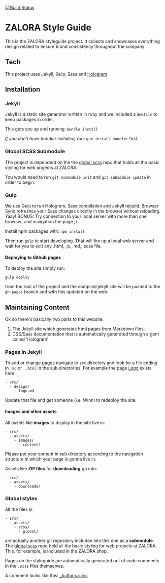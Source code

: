[![Build Status](https://travis-ci.org/zalora/styleguide.svg)](https://travis-ci.org/zalora/styleguide)

# ZALORA Style Guide

This is the ZALORA styleguide project. It collects and showcases everything design related to ensure brand consistency throughout the company

## Tech

This project uses Jekyll, Gulp, Sass and [Hologram](https://github.com/trulia/hologram)

## Installation

### Jekyll

Jekyll is a static site generator written in ruby and we included a `Gemfile` to keep packages in order.

This gets you up and running: ```bundle install```

*If you don't have bundler installed, run:* ```gem install bundler``` first.

### Global SCSS Submodule

The project is dependent on the the [global scss](https://github.com/zalora/global-scss) repo that holds all the basic styling for web projects at ZALORA. 

You would need to run ```git submodule init``` and ```git submodule update``` in order to begin.

### Gulp

We use Gulp to run Hologram, Sass compilation and Jekyll rebuild. Browser Sync refreshes your Sass changes directly in the browser without reloading. Yaay! BONUS: Try connection to your local server with more than one browser, and navigation the page ;)

Install npm packages with: ```npm install```

Then run ```gulp``` to start developing. That will fire up a local web server and wait for you to edit any .html, .js, .md, .scss file.


#### Deploying to Github pages

To deploy the site simply run:

```gulp deploy```

from the root of the project and the compiled jekyll site will be pushed to the `gh-pages` branch and with this updated on the web.

## Maintaining Content

Ok so there's basically two parts to this website:

1. The Jekyll site which generates html pages from Markdown files.
2. CSS/Sass documentation that is automatically generated through a gem called 'Hologram'

### Pages in Jekyll

To add or change pages navigate to `src` directory and look for a file ending in `.md` or ` .html` in the sub directories. For example the page [Logo](http://styleguide.zalora.com/design/logo.html) exists here:

```
- src/
  - design/
    - logo.md
```

Update that file and get someone (i.e. Winn) to redeploy the site.

#### Images and other assets

All assets like **images** to display in the site live in:

```
- src/
  - assets/
    - images/
      - content/
```

Please put your content in sub directory according to the navigation structure in which your page is gonna live in.

Assets like **ZIP files** for **downloading** go into:

```
- src/
  - assets/
    - downloads/
```

### Global styles

All the files in 

```
- src/
  - assets/
    - scss/
      - global/
```

are actually another git repository included into this one as a **submodule**. The [global scss](https://github.com/zalora/global-scss) repo hold all the basic styling for web projects at ZALORA. This, for example, is included in the ZALORA shop.

Pages on the styleguide are automatically generated out of code comments in the `.scss` files themselves. 

A comment looks like this: [_buttons.scss](https://github.com/zalora/global-scss/blob/master/components/_buttons.scss)



